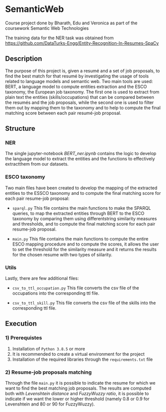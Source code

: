 # SemanticWeb
Course project done by Bharath, Edu and Veronica as part of the coursework Semantic Web Technologies

The training data for the NER task was obtained from https://github.com/DataTurks-Engg/Entity-Recognition-In-Resumes-SpaCy

## Description

The purpose of this project is, given a resumé and a set of job proposals, to find the best match for that resumé by investigating the usage of tools related to language models and semantic web.
Two main tools are used: BERT, a language model to compute entities extraction and the ESCO taxonomy, the European job taxonomy. The first one is used to extract from plain text the entities (skills/occupations) that can be compared between the resumés and the job proposals, while the second one is used to filter them out by mapping them to the taxonomy and to help to compute the final matching score between each pair resumé-job proposal.


## Structure


### NER

The single jupyter-notebook _BERT\_ner.ipynb_ contains the logic to develop the language model to extract the entities and the functions to effectively extractthem from our datasets.


### ESCO taxonomy

Two main files have been created to develop the mapping of the extracted entities to the ESSCO taxonomy and to compute the final matching score for each pair resume-job proposal:

* `sparql.py` This file contains the main functions to make the SPARQL queries, to map the extracted entities through BERT to the ESCO taxonomy by comparing them using differentstring similarity measures and thresholds, and to compute the final matching score for each pair resume-job proposal.

* `main.py` This file contains the main functions to compute the entire ESCO mapping procedure and to compute the scores, it allows the user to set the threshold for the similarity measure and it returns the results for the chosen resume with two types of siilarity.


### Utils

Lastly, there are few additional files:

* `csv_to_ttl_occupation.py` This file converts the csv file of the occupations into the corresponding ttl file. 

* `csv_to_ttl_skill.py` This file converts the csv file of the skills into the corresponding ttl file. 
  

## Execution

### 1) Prerequistes

1) Installation of `Python 3.8.5` or more
2) It is recommended to create a virtual environment for the project
3) Installation of the required libraries through the `requirements.txt` file

### 2) Resume-job proposals matching

Through the file `main.py` it is possible to indicate the resume for which we want to find the best matching job proposals. The results are computed both with _Levenshtein distance_ and _FuzzyWuzzy ratio_, it is possible to indicate if we want the lower or higher threshold (namely 0.8 or 0.9 for Levenshtein and 80 or 90 for FuzzyWuzzy).
